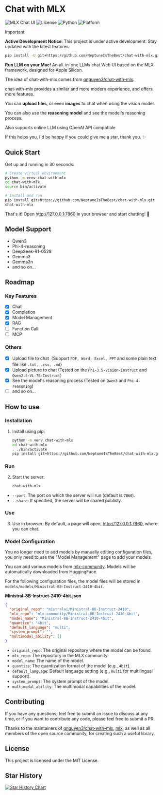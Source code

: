 # Chat with MLX

![MLX Chat UI](https://img.shields.io/badge/Apple%20Silicon-MLX-blue?style=for-the-badge&logo=apple)
![License](https://img.shields.io/badge/License-MIT-green?style=for-the-badge)
![Python](https://img.shields.io/badge/Python-3.10+-blue?style=for-the-badge&logo=python)
![Platform](https://img.shields.io/badge/Platform-macOS%2013.5+-lightgrey?style=for-the-badge&logo=apple)

> [!IMPORTANT]
> **Active Development Notice**: This project is under active development. Stay updated with the latest features:
> ```bash
> pip install -U git+https://github.com/NeptuneIsTheBest/chat-with-mlx.git
> ```

**Run LLM on your Mac!** An all-in-one LLMs chat Web UI based on the MLX framework, designed for Apple Silicon.

The idea of chat-with-mlx comes from [qnguyen3/chat-with-mlx](https://github.com/qnguyen3/chat-with-mlx).

chat-with-mlx provides a similar and more modern experience, and offers more features.

You can **upload files**, or even **images** to chat when using the vision model.

You can also use the **reasoning model** and see the model's reasoning process.

Also supports online LLM using OpenAI API compatible

If this helps you, I'd be happy if you could give me a star, thank you. ✨

## Quick Start

Get up and running in 30 seconds:

```bash
# Create virtual environment
python -m venv chat-with-mlx
cd chat-with-mlx
source bin/activate

# Install and run
pip install git+https://github.com/NeptuneIsTheBest/chat-with-mlx.git
chat-with-mlx
```

That's it! Open http://127.0.0.1:7860 in your browser and start chatting! 🎉

## Model Support

* Qwen3
* Phi-4-reasoning
* DeepSeek-R1-0528
* Gemma3
* Gemma3n
* and so on...

## Roadmap

### Key Features

* [x] Chat
* [x] Completion
* [x] Model Management
* [x] RAG
* [ ] Function Call
* [ ] MCP 

### Others

* [x] Upload file to chat（Support `PDF, Word, Excel, PPT` and some plain text file like `.txt, .csv, .md`）
* [x] Upload picture to chat (Tested on the `Phi-3.5-vision-instruct` and `Qwen2.5-VL-7B-Instruct`)
* [x] See the model's reasoning process (Tested on `Qwen3` and `Phi-4-reasoning`)
* [ ] and so on...

## How to use

### Installation

1. Install using pip:
   ```bash
   python -m venv chat-with-mlx
   cd chat-with-mlx
   . ./bin/activate
   pip install git+https://github.com/NeptuneIsTheBest/chat-with-mlx.git
   ```

### Run

2. Start the server:
   ```bash
   chat-with-mlx
   ```

- `--port`: The port on which the server will run (default is `7860`).
- `--share`: If specified, the server will be shared publicly.

### Use

3. Use in browser: By default, a page will open, http://127.0.0.1:7860, where you can chat.

### Model Configuration

You no longer need to add models by manually editing configuration files, you only need to use the "Model Management" page to add your models.

You can add various models from [mlx-community](https://huggingface.co/mlx-community). Models will be automatically downloaded from HuggingFace.

For the following configuration files, the model files will be stored in `models/models/Ministral-8B-Instruct-2410-4bit`.

**Ministral-8B-Instruct-2410-4bit.json**

```json
{
  "original_repo": "mistralai/Ministral-8B-Instruct-2410",
  "mlx_repo": "mlx-community/Ministral-8B-Instruct-2410-4bit",
  "model_name": "Ministral-8B-Instruct-2410-4bit",
  "quantize": "4bit",
  "default_language": "multi",
  "system_prompt": "",
  "multimodal_ability": []
}
```

- `original_repo`: The original repository where the model can be found.
- `mlx_repo`: The repository in the MLX community.
- `model_name`: The name of the model.
- `quantize`: The quantization format of the model (e.g., `4bit`).
- `default_language`: Default language setting (e.g., `multi` for multilingual support).
- `system_prompt`: The system prompt of the model.
- `multimodal_ability`: The multimodal capabilities of the model.

## Contributing

If you have any questions, feel free to submit an issue to discuss at any time, or if you want to contribute any code, please feel free to submit a PR.

Thanks to the maintainers of [qnguyen3/chat-with-mlx](https://github.com/qnguyen3/chat-with-mlx), [mlx](https://github.com/ml-explore/mlx), as well as all members of the open source community, for
creating such a useful library.

## License

This project is licensed under the MIT License.

## Star History

[![Star History Chart](https://api.star-history.com/svg?repos=NeptuneIsTheBest/chat-with-mlx&type=Date)](https://star-history.com/#NeptuneIsTheBest/chat-with-mlx&Date)
